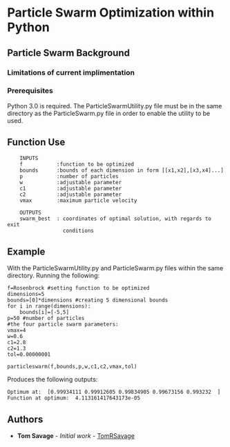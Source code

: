 # Particle Swarm Optimization within Python

## Particle Swarm Background


### Limitations of current implimentation

### Prerequisites

Python 3.0 is required. The ParticleSwarmUtility.py file must be in the same directory as the ParticleSwarm.py file in order to enable the utility to be used.

## Function Use
``` 
    INPUTS
    f           :function to be optimized
    bounds      :bounds of each dimension in form [[x1,x2],[x3,x4]...]
    p           :number of particles
    w           :adjustable parameter
    c1          :adjustable parameter
    c2          :adjustable parameter
    vmax        :maximum particle velocity
    
    OUTPUTS
    swarm_best  : coordinates of optimal solution, with regards to exit
                  conditions
```

## Example

With the ParticleSwarmUtility.py and ParticleSwarm.py files within the same directory.
Running the following:
```
f=Rosenbrock #setting function to be optimized
dimensions=5
bounds=[0]*dimensions #creating 5 dimensional bounds
for i in range(dimensions):
    bounds[i]=[-5,5]
p=50 #number of particles
#the four particle swarm parameters:
vmax=4
w=0.6 
c1=2.8
c2=1.3
tol=0.00000001

particleswarm(f,bounds,p,w,c1,c2,vmax,tol)

```
Produces the following outputs:
```
Optimum at:  [0.99934111 0.99912605 0.99834905 0.99673156 0.993232  ]
Function at optimum:  4.113161417643173e-05

```

 


    
## Authors

* **Tom Savage** - *Initial work* - [TomRSavage](https://github.com/TomRSavage)
